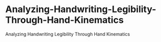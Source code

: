 # Analyzing-Handwriting-Legibility-Through-Hand-Kinematics
Analyzing Handwriting Legibility Through Hand Kinematics
